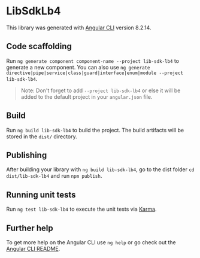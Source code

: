 # LibSdkLb4

This library was generated with [Angular CLI](https://github.com/angular/angular-cli) version 8.2.14.

## Code scaffolding

Run `ng generate component component-name --project lib-sdk-lb4` to generate a new component. You can also use `ng generate directive|pipe|service|class|guard|interface|enum|module --project lib-sdk-lb4`.
> Note: Don't forget to add `--project lib-sdk-lb4` or else it will be added to the default project in your `angular.json` file. 

## Build

Run `ng build lib-sdk-lb4` to build the project. The build artifacts will be stored in the `dist/` directory.

## Publishing

After building your library with `ng build lib-sdk-lb4`, go to the dist folder `cd dist/lib-sdk-lb4` and run `npm publish`.

## Running unit tests

Run `ng test lib-sdk-lb4` to execute the unit tests via [Karma](https://karma-runner.github.io).

## Further help

To get more help on the Angular CLI use `ng help` or go check out the [Angular CLI README](https://github.com/angular/angular-cli/blob/master/README.md).
